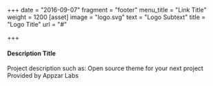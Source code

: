 +++
date = "2016-09-07"
fragment = "footer"
menu_title = "Link Title"
weight = 1200
[asset]
image = "logo.svg"
text = "Logo Subtext"
title = "Logo Title"
url = "#"

+++
#### Description Title

Project description such as: Open source theme for your next project Provided by Appzar Labs